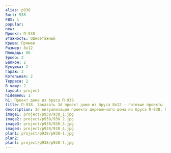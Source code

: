 ```yaml
---
alias: p938
Sort: 938
FBX: 1
popular: 
new: 
Проект: П-938
Этажность: Одноэтажный
Крыша: Прямая
Размер: 8х12
Площадь: 86
Эркер: 2
Балкон: 2
Кукушка: 2
Гараж: 2
Котельная: 2
Терраса: 2
В чашу: 2
layout: project
hidemenu: 1
h1: Проект дома из бруса П-938
title: П-938. Заказать 3d проект дома из бруса 8х12 - готовые проекты
description: 3d визуализация проекта деревянного дома из бруса П-938. Площадь 86 м2, размер 8х12. Вы можете внести любые изменения в проект.
image1: project/p938/938_1.jpg
image2: project/p938/938_2.jpg
image3: project/p938/938_3.jpg
image4: project/p938/938_4.jpg
plan1: project/p938/p938-1.jpg
plan2: 
planl: project/p938/p938-f.jpg
---
```

